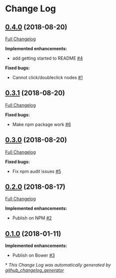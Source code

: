 # Change Log

## [0.4.0](https://github.com/grtjn/ml-visjs-graph.js/tree/0.4.0) (2018-08-20)
[Full Changelog](https://github.com/grtjn/ml-visjs-graph.js/compare/0.3.1...0.4.0)

**Implemented enhancements:**

- add getting started to README [\#4](https://github.com/grtjn/ml-visjs-graph.js/issues/4)

**Fixed bugs:**

- Cannot click/doubleclick nodes [\#1](https://github.com/grtjn/ml-visjs-graph.js/issues/1)

## [0.3.1](https://github.com/grtjn/ml-visjs-graph.js/tree/0.3.1) (2018-08-20)
[Full Changelog](https://github.com/grtjn/ml-visjs-graph.js/compare/0.3.0...0.3.1)

**Fixed bugs:**

- Make npm package work [\#6](https://github.com/grtjn/ml-visjs-graph.js/issues/6)

## [0.3.0](https://github.com/grtjn/ml-visjs-graph.js/tree/0.3.0) (2018-08-20)
[Full Changelog](https://github.com/grtjn/ml-visjs-graph.js/compare/0.2.0...0.3.0)

**Fixed bugs:**

- Fix npm audit issues [\#5](https://github.com/grtjn/ml-visjs-graph.js/issues/5)

## [0.2.0](https://github.com/grtjn/ml-visjs-graph.js/tree/0.2.0) (2018-08-17)
[Full Changelog](https://github.com/grtjn/ml-visjs-graph.js/compare/0.1.0...0.2.0)

**Implemented enhancements:**

- Publish on NPM [\#2](https://github.com/grtjn/ml-visjs-graph.js/issues/2)

## [0.1.0](https://github.com/grtjn/ml-visjs-graph.js/tree/0.1.0) (2018-01-11)
**Implemented enhancements:**

- Publish on Bower [\#3](https://github.com/grtjn/ml-visjs-graph.js/issues/3)



\* *This Change Log was automatically generated by [github_changelog_generator](https://github.com/skywinder/Github-Changelog-Generator)*